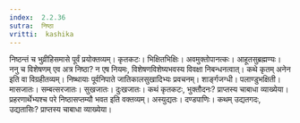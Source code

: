 ```yaml
---
index:  2.2.36
sutra:  निष्ठा
vritti:  kashika 
---
```


निष्ठन्तं च भुव्रीहिसमासे पूर्वं प्रयोक्तव्यम्। कृतकटः। भिक्षितभिक्षिः। अवमुक्तोपानत्कः। आहूतसुब्रह्मण्यः। ननु च विशेषणम् एव अत्र निष्ठा? न एष नियमः, विशेषणविशेष्यभवस्य विवक्षा निबन्धनत्वात्। कथे कृतम् अनेन इति वा विग्रहीतव्यम्। निष्थायाः पूर्वनिपाते जातिकालसुखादिभ्यः प्रवचनम्। शार्ङ्गजग्धी। पलाण्डुभक्षिती। मासजातः। सम्बत्सरजातः। सुखजातः। दुःखजातः। कथं कृतकटः, भुक्तौदनः? प्राप्तस्य चाबाधा व्याख्येया। प्रहरणार्थेभ्यश्च परे निष्ठासप्तम्यौ भवत इति वक्तव्यम्। अस्युद्यतः। दण्डपाणिः। कथम् उद्यतगदः, उद्यतासिः? प्राप्तस्य चाबाधा व्याख्येया।

